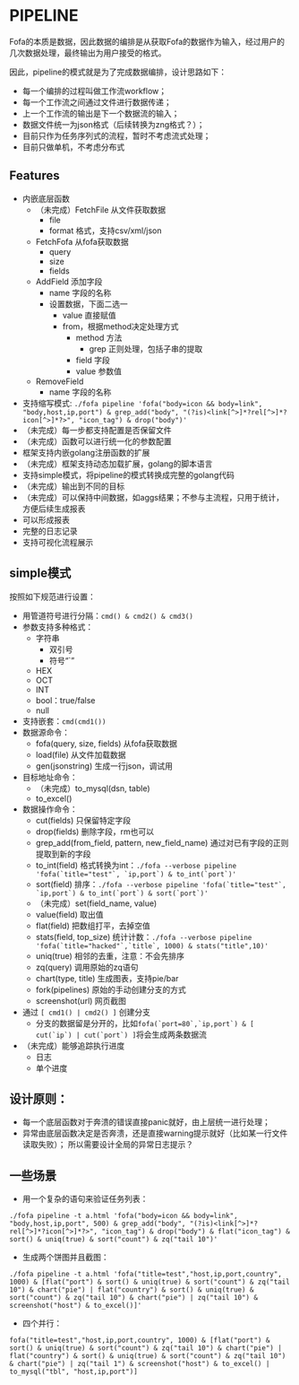 # PIPELINE

Fofa的本质是数据，因此数据的编排是从获取Fofa的数据作为输入，经过用户的几次数据处理，最终输出为用户接受的格式。

因此，pipeline的模式就是为了完成数据编排，设计思路如下：
-   每一个编排的过程叫做工作流workflow；
-   每一个工作流之间通过文件进行数据传递；
-   上一个工作流的输出是下一个数据流的输入；
-   数据文件统一为json格式（后续转换为zng格式？）；
-   目前只作为任务序列式的流程，暂时不考虑流式处理；
-   目前只做单机，不考虑分布式

## Features
-   内嵌底层函数
    -   （未完成）FetchFile 从文件获取数据
        -   file
        -   format 格式，支持csv/xml/json
    -   FetchFofa 从fofa获取数据
        -   query
        -   size
        -   fields
    -   AddField 添加字段
        -   name 字段的名称
        -   设置数据，下面二选一
            -   value 直接赋值
            -   from，根据method决定处理方式
                -   method 方法
                    -   grep 正则处理，包括子串的提取
                -   field 字段
                -   value 参数值
    -   RemoveField
        -   name 字段的名称
-   支持缩写模式: ```./fofa pipeline 'fofa("body=icon && body=link", "body,host,ip,port") & grep_add("body", "(?is)<link[^>]*?rel[^>]*?icon[^>]*?>", "icon_tag") & drop("body")'```
-   （未完成）每一步都支持配置是否保留文件
-   （未完成）函数可以进行统一化的参数配置
-   框架支持内嵌golang注册函数的扩展
-   （未完成）框架支持动态加载扩展，golang的脚本语言
-   支持simple模式，将pipeline的模式转换成完整的golang代码
-   （未完成）输出到不同的目标
-   （未完成）可以保持中间数据，如aggs结果；不参与主流程，只用于统计，方便后续生成报表
-   可以形成报表
-   完整的日志记录
-   支持可视化流程展示

## simple模式

按照如下规范进行设置：
-   用管道符号进行分隔：```cmd() & cmd2() & cmd3()```
-   参数支持多种格式：
    -   字符串
        -   双引号
        -   符号“`”
    -   HEX
    -   OCT
    -   INT
    -   bool：true/false
    -   null
-   支持嵌套：```cmd(cmd1())```
-   数据源命令：
    -   fofa(query, size, fields) 从fofa获取数据
    -   load(file) 从文件加载数据
    -   gen(jsonstring) 生成一行json，调试用
-   目标地址命令：
    -   （未完成）to_mysql(dsn, table)
    -   to_excel()
-   数据操作命令：
    -   cut(fields) 只保留特定字段
    -   drop(fields) 删除字段，rm也可以
    -   grep_add(from_field, pattern, new_field_name) 通过对已有字段的正则提取到新的字段
    -   to_int(field) 格式转换为int：```./fofa --verbose pipeline 'fofa(`title="test"`, `ip,port`) & to_int(`port`)'```
    -   sort(field) 排序：```./fofa --verbose pipeline 'fofa(`title="test"`, `ip,port`) & to_int(`port`) & sort(`port`)'```
    -   （未完成）set(field_name, value)
    -   value(field) 取出值
    -   flat(field) 把数组打平，去掉空值
    -   stats(field, top_size) 统计计数：```./fofa --verbose pipeline 'fofa(`title="hacked"`,`title`, 1000) & stats("title",10)'```
    -   uniq(true) 相邻的去重，注意：不会先排序
    -   zq(query) 调用原始的zq语句
    -   chart(type, title) 生成图表，支持pie/bar
    -   fork(pipelines) 原始的手动创建分支的方式
    -   screenshot(url) 网页截图
-   通过 ```[ cmd1() | cmd2() ]``` 创建分支
    -   分支的数据留是分开的，比如```fofa(`port=80`,`ip,port`) & [ cut(`ip`) | cut(`port`) ]```将会生成两条数据流
-   （未完成）能够追踪执行进度
    -   日志
    -   单个进度

## 设计原则：
-   每一个底层函数对于奔溃的错误直接panic就好，由上层统一进行处理；
-   异常由底层函数决定是否奔溃，还是直接warning提示就好（比如某一行文件读取失败）； 所以需要设计全局的异常日志提示？

## 一些场景

-   用一个复杂的语句来验证任务列表：
```
./fofa pipeline -t a.html 'fofa("body=icon && body=link", "body,host,ip,port", 500) & grep_add("body", "(?is)<link[^>]*?rel[^>]*?icon[^>]*?>", "icon_tag") & drop("body") & flat("icon_tag") & sort() & uniq(true) & sort("count") & zq("tail 10")'
```

-   生成两个饼图并且截图：
```
./fofa pipeline -t a.html 'fofa("title=test","host,ip,port,country", 1000) & [flat("port") & sort() & uniq(true) & sort("count") & zq("tail 10") & chart("pie") | flat("country") & sort() & uniq(true) & sort("count") & zq("tail 10") & chart("pie") | zq("tail 10") & screenshot("host") & to_excel()]'
```

-   四个并行：
```
fofa("title=test","host,ip,port,country", 1000) & [flat("port") & sort() & uniq(true) & sort("count") & zq("tail 10") & chart("pie") | flat("country") & sort() & uniq(true) & sort("count") & zq("tail 10") & chart("pie") | zq("tail 1") & screenshot("host") & to_excel() | to_mysql("tbl", "host,ip,port")]
```